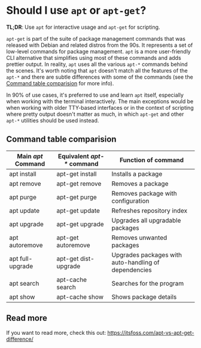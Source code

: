 # Should I use `apt` or `apt-get`?

**TL;DR**: Use `apt` for interactive usage and `apt-get` for scripting.

`apt-get` is part of the suite of package management commands that was released with Debian and related distros from the 90s. It represents a set of low-level commands for package management. `apt` is a more user-friendly CLI alternative that simplifies using most of these commands and adds prettier output. In reality, `apt` uses all the various `apt-*` commands behind the scenes. It's worth noting that `apt` doesn't match all the features of the `apt-*` and there are subtle differences with some of the commands (see the [Command table comparision](#command-table-comparision) for more info).

In 90% of use cases, it's preferred to use and learn `apt` itself, especially when working with the terminal interactively. The main exceptions would be when working with older TTY-based interfaces or in the context of scripting where pretty output doesn't matter as much, in which `apt-get` and other `apt-*` utilities should be used instead.

## Command table comparision

| Main _apt_ Command | Equivalent _apt-\*_ command | Function of command                                  |
|--------------------|-----------------------------|------------------------------------------------------|
| apt install        | apt-get install             | Installs a package                                   |
| apt remove         | apt-get remove              | Removes a package                                    |
| apt purge          | apt-get purge               | Removes package with configuration                   |
| apt update         | apt-get update              | Refreshes repository index                           |
| apt upgrade        | apt-get upgrade             | Upgrades all upgradable packages                     |
| apt autoremove     | apt-get autoremove          | Removes unwanted packages                            |
| apt full-upgrade   | apt-get dist-upgrade        | Upgrades packages with auto-handling of dependencies |
| apt search         | apt-cache search            | Searches for the program                             |
| apt show           | apt-cache show              | Shows package details                                |

## Read more

If you want to read more, check this out: https://itsfoss.com/apt-vs-apt-get-difference/